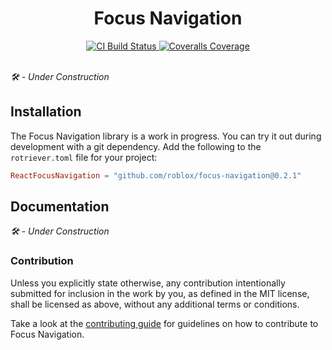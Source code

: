 <h1 align="center">Focus Navigation</h1>
<div align="center">
	<a href="https://github.com/Roblox/focus-navigation/actions/workflows/ci.yml">
		<img src="https://github.com/Roblox/focus-navigation/actions/workflows/ci.yml/badge.svg" alt="CI Build Status" />
	</a>
	<a href="https://coveralls.io/github/Roblox/focus-navigation?branch=main">
		<img src="https://coveralls.io/repos/github/Roblox/focus-navigation/badge.svg?branch=main" alt="Coveralls Coverage" />
	</a>
	<!-- <a href="https://roblox.github.io/focus-navigation">
		<img src="https://img.shields.io/badge/docs-website-green.svg" alt="Documentation" />
	</a> -->
</div>
<div>&nbsp;</div>

*🛠 - Under Construction*

## Installation
The Focus Navigation library is a work in progress. You can try it out during development with a git dependency. Add the following to the `rotriever.toml` file for your project:

```toml
ReactFocusNavigation = "github.com/roblox/focus-navigation@0.2.1"
```

## Documentation
*🛠 - Under Construction*

<!-- Documentation for Focus Navigation is available on [the official documentation website](https://roblox.github.io/focus-navigation). -->

### Contribution
Unless you explicitly state otherwise, any contribution intentionally submitted for inclusion in the work by you, as defined in the MIT license, shall be licensed as above, without any additional terms or conditions.

Take a look at the [contributing guide](CONTRIBUTING.md) for guidelines on how to contribute to Focus Navigation.
